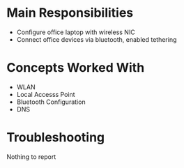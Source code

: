 # Main Responsibilities
- Configure office laptop with wireless NIC 
- Connect office devices via bluetooth, enabled tethering

# Concepts Worked With 
- WLAN
- Local Accesss Point
- Bluetooth Configuration
- DNS

# Troubleshooting 
Nothing to report